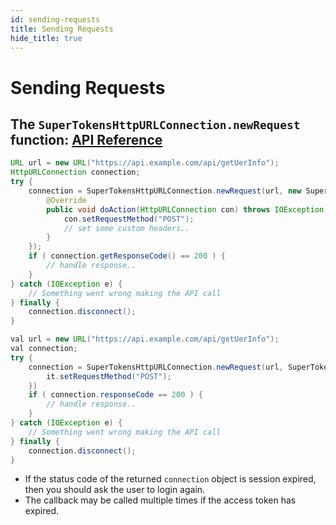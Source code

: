 ```yaml
---
id: sending-requests
title: Sending Requests
hide_title: true
---
```


# Sending Requests

## The ```SuperTokensHttpURLConnection.newRequest``` function: [API Reference](../api-reference/httpurlconnection#supertokenshttpurlconnectionnewrequesturl-url-preconnectcallback-preconnectcallback)

<!--DOCUSAURUS_CODE_TABS-->
<!--Java-->
```java
URL url = new URL("https://api.example.com/api/getUerInfo");
HttpURLConnection connection;
try {
    connection = SuperTokensHttpURLConnection.newRequest(url, new SuperTokensHttpURLConnection.PreConnectCallback() {
        @Override
        public void doAction(HttpURLConnection con) throws IOException {
            con.setRequestMethod("POST");
            // set some custom headers..
        }
    });
    if ( connection.getResponseCode() == 200 ) {
        // handle response..
    }
} catch (IOException e) {
    // Something went wrong making the API call
} finally {
    connection.disconnect();
}
```
<!--Kotlin-->
```java
val url = new URL("https://api.example.com/api/getUerInfo");
val connection;
try {
    connection = SuperTokensHttpURLConnection.newRequest(url, SuperTokensHttpURLConnection.PreConnectCallback {
        it.setRequestMethod("POST");
    })
    if ( connection.responseCode == 200 ) {
        // handle response..
    }
} catch (IOException e) {
    // Something went wrong making the API call
} finally {
    connection.disconnect();
}
```
<!--END_DOCUSAURUS_CODE_TABS-->

- If the status code of the returned ```connection``` object is session expired, then you should ask the user to login again.
- The callback may be called multiple times if the access token has expired.

